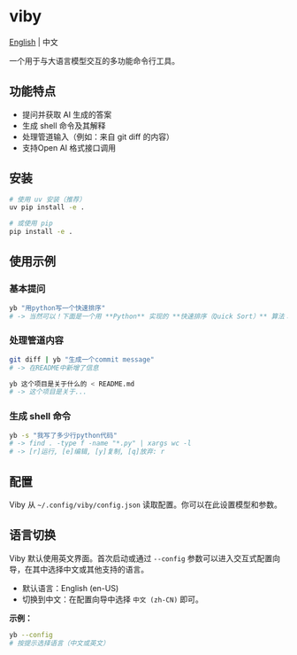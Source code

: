 # viby

[English](./README.md) | 中文

一个用于与大语言模型交互的多功能命令行工具。

## 功能特点

- 提问并获取 AI 生成的答案
- 生成 shell 命令及其解释
- 处理管道输入（例如：来自 git diff 的内容）
- 支持Open AI 格式接口调用

## 安装

```sh
# 使用 uv 安装（推荐）
uv pip install -e .

# 或使用 pip
pip install -e .
```

## 使用示例

### 基本提问

```sh
yb "用python写一个快速排序"
# -> 当然可以！下面是一个用 **Python** 实现的 **快速排序（Quick Sort）** 算法：
```

### 处理管道内容

```sh
git diff | yb "生成一个commit message"
# -> 在README中新增了信息
```

```sh
yb 这个项目是关于什么的 < README.md 
# -> 这个项目是关于...
```

### 生成 shell 命令

```sh
yb -s "我写了多少行python代码"
# -> find . -type f -name "*.py" | xargs wc -l
# -> [r]运行, [e]编辑, [y]复制, [q]放弃: r
```

## 配置

Viby 从 `~/.config/viby/config.json` 读取配置。你可以在此设置模型和参数。

## 语言切换

Viby 默认使用英文界面。首次启动或通过 `--config` 参数可以进入交互式配置向导，在其中选择中文或其他支持的语言。

- 默认语言：English (en-US)
- 切换到中文：在配置向导中选择 `中文 (zh-CN)` 即可。

**示例：**

```sh
yb --config
# 按提示选择语言（中文或英文）
```
